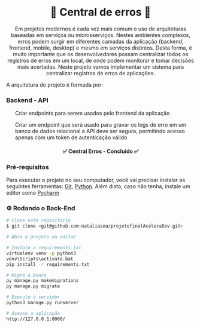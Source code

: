 <h1 align="center">🚧 Central de erros 🚧</h1>
<p align="center">Em projetos modernos é cada vez mais comum o uso de arquiteturas baseadas em serviços ou microsserviços. Nestes ambientes complexos, erros podem surgir em diferentes camadas da aplicação (backend, frontend, mobile, desktop) e mesmo em serviços distintos. Desta forma, é muito importante que os desenvolvedores possam centralizar todos os registros de erros em um local, de onde podem monitorar e tomar decisões mais acertadas. Neste projeto vamos implementar um sistema para centralizar registros de erros de aplicações.

A arquitetura do projeto é formada por:

<h3><strong>Backend - API</strong><br></h3>
<ul>Criar endpoints para serem usados pelo frontend da aplicação</ul>
<ul>Criar um endpoint que será usado para gravar os logs de erro em um banco de dados relacional
a API deve ser segura, permitindo acesso apenas com um token de autenticação válido</ul></p>

<h4 align="center"> 
	✅  Central Erros - Concluido  ✅
</h4>

### Pré-requisitos

Para executar o projeto no seu computador, você vai precisar instalar as seguintes ferramentas:
[Git](https://git-scm.com), [Python](https://www.python.org/downloads/). 
Além disto, caso não tenha, instale um editor como [Pycharm](https://www.jetbrains.com/pt-br/pycharm/)

### ⚙ Rodando o Back-End

```bash
# Clone este repositório
$ git clone <git@github.com:nataliasou/projetofinalAceleraDev.git>

# Abra o projeto no editor

# Instale o requirements.txt
virtualenv venv -p python3
venv\Scripts\activate.bat
pip install -r requirements.txt

# Migre o banco
py manage.py makemigrations
py manage.py migrate

# Execute o servidor
python3 manage.py runserver

# Acesse a aplicação
http://127.0.0.1:8000/

```